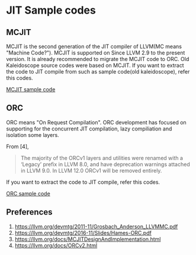 # JIT Sample codes

## MCJIT

MCJIT is the second generation of the JIT compiler of LLVM(MC means "Machine Code?").
MCJIT is supported on Since LLVM 2.9 to the present version.
It is already recommended to migrate the MCJIT code to ORC.
Old Kaleidoscope source codes were based on MCJIT.
If you want to extract the code to JIT compile from such as sample code(old kaleidoscope), refer this codes.

[MCJIT sample code](./jit_mc.cpp)

## ORC

ORC means "On Request Compilation".
ORC development has focused on supporting for the concurrent JIT compilation, lazy compiliation and isolation some layers. 

From [4],
> The majority of the ORCv1 layers and utilities were renamed with a ‘Legacy’ prefix in LLVM 8.0, and have deprecation warnings attached in LLVM 9.0. In LLVM 12.0 ORCv1 will be removed entirely.

If you want to extract the code to JIT compile, refer this codes.

[ORC sample code](./jit_orc_lljit.cpp)

## Preferences

1. https://llvm.org/devmtg/2011-11/Grosbach_Anderson_LLVMMC.pdf
2. https://llvm.org/devmtg/2016-11/Slides/Hames-ORC.pdf
3. https://llvm.org/docs/MCJITDesignAndImplementation.html
4. https://llvm.org/docs/ORCv2.html